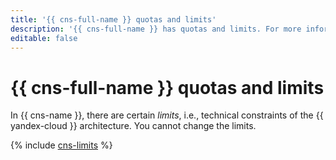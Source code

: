 ```yaml
---
title: '{{ cns-full-name }} quotas and limits'
description: '{{ cns-full-name }} has quotas and limits. For more information about the service limitations, read this article.'
editable: false
---
```


# {{ cns-full-name }} quotas and limits

In {{ cns-name }}, there are certain _limits_, i.e., technical constraints of the {{ yandex-cloud }} architecture. You cannot change the limits.


{% include [cns-limits](../../_includes/cns-limits.md) %}